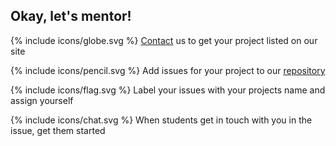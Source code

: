 ## Okay, let's mentor!

<span>{% include icons/globe.svg %} [Contact](https://github.com/openSUSE/mentoring#adding-new-project)
us to get your project listed on our site

<span>{% include icons/pencil.svg %} Add issues for your project to our
[repository](https://github.com/openSUSE/mentoring/issues)

<span>{% include icons/flag.svg %} Label your issues with your projects
name and assign yourself

<span>{% include icons/chat.svg %} When students get in touch with you
in the issue, get them started
